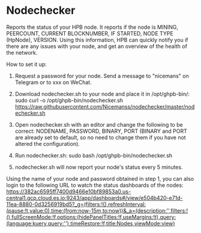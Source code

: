 # Nodechecker
Reports the status of your HPB node.
It reports if the node is MINING, PEERCOUNT, CURRENT BLOCKNUMBER, IF STARTED, NODE TYPE (HpNode), VERSION.
Using this information, HPB can quickly notify you if there are any issues with your node, and get an overview of the health of the network.

How to set it up:
1. Request a password for your node. Send a message to "nicemans" on Telegram or to xxx on WeChat.

2. Download nodechecker.sh to your node and place it in /opt/ghpb-bin/: sudo curl -o /opt/ghpb-bin/nodechecker.sh https://raw.githubusercontent.com/Nicemanss/nodechecker/master/nodechecker.sh

3. Open nodechecker.sh with an editor and change the following to be correct: NODENAME, PASSWORD, BINARY, PORT (BINARY and PORT are already set to default, so no need to change them if you have not altered the configuration).

4. Run nodechecker.sh: sudo bash /opt/ghpb-bin/nodechecker.sh

5. nodechecker.sh will now report your node's status every 5 minutes.


Using the name of your node and password obtained in step 1, you can also login to the following URL to watch the status dashboards of the nodes: https://382ac6595ff7400d9466e10bf89853a0.us-central1.gcp.cloud.es.io:9243/app/dashboards#/view/e504b420-e71d-11ea-8880-0d3256919bd5?_g=(filters:!(),refreshInterval:(pause:!t,value:0),time:(from:now-15m,to:now))&_a=(description:'',filters:!(),fullScreenMode:!f,options:(hidePanelTitles:!f,useMargins:!t),query:(language:kuery,query:''),timeRestore:!f,title:Nodes,viewMode:view)
